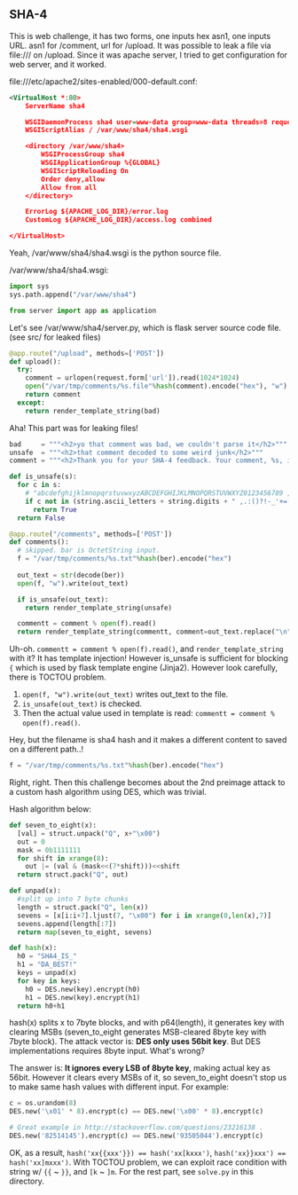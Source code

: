 ## SHA-4

This is web challenge, it has two forms, one inputs hex asn1, one inputs URL. asn1 for /comment, url for /upload. It was possible to leak a file via file:/// on /upload. Since it was apache server, I tried to get configuration for web server, and it worked.

file:///etc/apache2/sites-enabled/000-default.conf:

```xml
<VirtualHost *:80>
	ServerName sha4

	WSGIDaemonProcess sha4 user=www-data group=www-data threads=8 request-timeout=10
	WSGIScriptAlias / /var/www/sha4/sha4.wsgi

	<directory /var/www/sha4>
		WSGIProcessGroup sha4
		WSGIApplicationGroup %{GLOBAL}
		WSGIScriptReloading On
		Order deny,allow
		Allow from all
	</directory>

	ErrorLog ${APACHE_LOG_DIR}/error.log
	CustomLog ${APACHE_LOG_DIR}/access.log combined

</VirtualHost>
```

Yeah, /var/www/sha4/sha4.wsgi is the python source file.

/var/www/sha4/sha4.wsgi:

```python
import sys
sys.path.append("/var/www/sha4")

from server import app as application
```

Let's see /var/www/sha4/server.py, which is flask server source code file. (see src/ for leaked files)

```python
@app.route("/upload", methods=['POST'])
def upload():
  try:
    comment = urlopen(request.form['url']).read(1024*1024)
    open("/var/tmp/comments/%s.file"%hash(comment).encode("hex"), "w").write(comment)
    return comment
  except:
    return render_template_string(bad)
```

Aha! This part was for leaking files!

```python
bad     = """<h2>yo that comment was bad, we couldn't parse it</h2>"""
unsafe  = """<h2>that comment decoded to some weird junk</h2>"""
comment = """<h2>Thank you for your SHA-4 feedback. Your comment, %s, is very important to us</h2>"""

def is_unsafe(s):
  for c in s:
    # "abcdefghijklmnopqrstuvwxyzABCDEFGHIJKLMNOPQRSTUVWXYZ0123456789 ,.:()?!-_'+=[]\t\n<>"
    if c not in (string.ascii_letters + string.digits + " ,.:()?!-_'+=[]\t\n<>"):
      return True
  return False

@app.route("/comments", methods=['POST'])
def comments():
  # skipped. bar is OctetString input.
  f = "/var/tmp/comments/%s.txt"%hash(ber).encode("hex")
  
  out_text = str(decode(ber))
  open(f, "w").write(out_text)

  if is_unsafe(out_text):
    return render_template_string(unsafe)

  commentt = comment % open(f).read()
  return render_template_string(commentt, comment=out_text.replace("\n","<br/>"))
```

Uh-oh. `commentt = comment % open(f).read()`, and `render_template_string` with it? It has template injection! However is_unsafe is sufficient for blocking `{` which is used by flask template engine (Jinja2). However look carefully, there is TOCTOU problem.

1. `open(f, "w").write(out_text)` writes out_text to the file.
2. `is_unsafe(out_text)` is checked.
3. Then the actual value used in template is read: `commentt = comment % open(f).read()`.

Hey, but the filename is sha4 hash and it makes a different content to saved on a different path..!

```python
f = "/var/tmp/comments/%s.txt"%hash(ber).encode("hex")
```

Right, right. Then this challenge becomes about the 2nd preimage attack to a custom hash algorithm using DES, which was trivial.



Hash algorithm below:

```python
def seven_to_eight(x):
  [val] = struct.unpack("Q", x+"\x00")
  out = 0
  mask = 0b1111111
  for shift in xrange(8):
    out |= (val & (mask<<(7*shift)))<<shift
  return struct.pack("Q", out)

def unpad(x):
  #split up into 7 byte chunks
  length = struct.pack("Q", len(x))
  sevens = [x[i:i+7].ljust(7, "\x00") for i in xrange(0,len(x),7)]
  sevens.append(length[:7])
  return map(seven_to_eight, sevens)

def hash(x):
  h0 = "SHA4_IS_"
  h1 = "DA_BEST!"
  keys = unpad(x)
  for key in keys:
    h0 = DES.new(key).encrypt(h0)
    h1 = DES.new(key).encrypt(h1)
  return h0+h1

```

hash(x) splits x to 7byte blocks, and with p64(length), it generates key with clearing MSBs (seven_to_eight generates MSB-cleared 8byte key with 7byte block). The attack vector is: **DES only uses 56bit key**. But DES implementations requires 8byte input. What's wrong?

The answer is: **It ignores every LSB of 8byte key**, making actual key as 56bit. However it clears every MSBs of it, so seven_to_eight doesn't stop us to make same hash values with different input. For example:

```python
c = os.urandom(8)
DES.new('\x01' * 8).encrypt(c) == DES.new('\x00' * 8).encrypt(c)

# Great example in http://stackoverflow.com/questions/23216138 .
DES.new('82514145').encrypt(c) == DES.new('93505044').encrypt(c)
```

OK, as a result, `hash('xx{{xxx'}}) == hash('xx[kxxx')`, `hash('xx}}xxx') == hash('xx]mxxx')`. With TOCTOU problem, we can exploit race condition with string w/ `{{` ~ `}}`, and `[k` ~ `]m`. For the rest part, see `solve.py` in this directory.